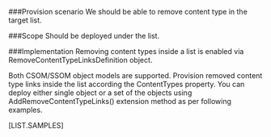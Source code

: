 <properties
    pageTitle="RemoveContentTypeLinksDefinition"
    pageName="RemoveContentTypeLinksDefinition"
    parentPageId="spmeta2/definitions/sharepoint-foundation/contenttypes"
/>

###Provision scenario
We should be able to remove content type in the target list.

###Scope
Should be deployed under the list.

###Implementation
Removing content types inside a list is enabled via RemoveContentTypeLinksDefinition object.

Both CSOM/SSOM object models are supported. 
Provision removed content type links inside the list according the ContentTypes property. 
You can deploy either single object or a set of the objects using AddRemoveContentTypeLinks() extension method as per following examples.

[LIST.SAMPLES]